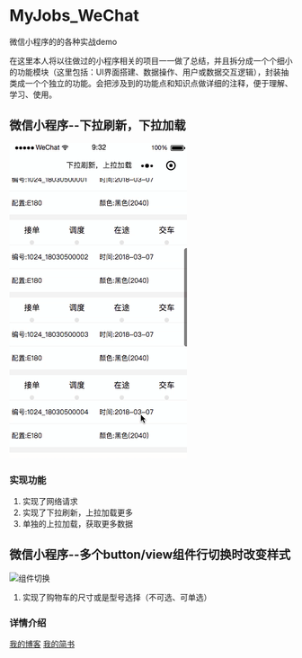 # MyJobs_WeChat
微信小程序的的各种实战demo

在这里本人将以往做过的小程序相关的项目一一做了总结，并且拆分成一个个细小的功能模块（这里包括：UI界面搭建、数据操作、用户或数据交互逻辑），封装抽类成一个个独立的功能。会把涉及到的功能点和知识点做详细的注释，便于理解、学习、使用。

## 微信小程序--下拉刷新，下拉加载 </br>

 ![下拉刷新，下拉加载](images/loading.gif)
 
 ### 实现功能
1. 实现了网络请求
2. 实现了下拉刷新，上拉加载更多
3. 单独的上拉加载，获取更多数据

## 微信小程序--多个button/view组件行切换时改变样式 </br>

 ![组件切换](images/icon_switch.gif)
 1. 实现了购物车的尺寸或是型号选择（不可选、可单选）
 
### 详情介绍
[我的博客](http://blog.csdn.net/cituses)
[我的简书](https://www.jianshu.com/u/06c3956da505)

